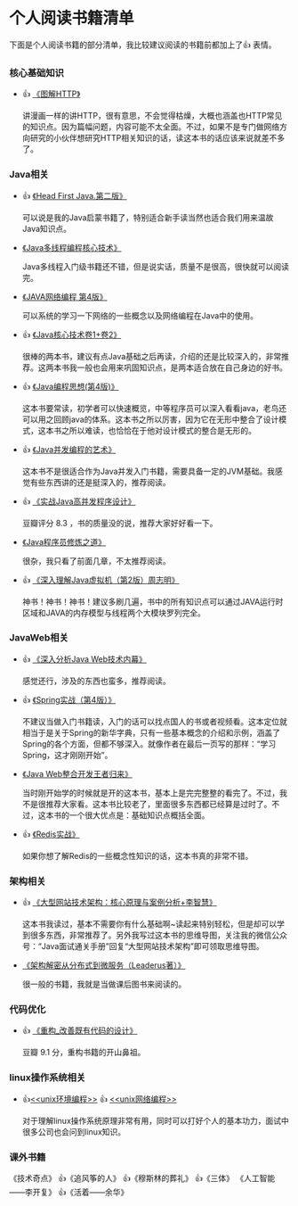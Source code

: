 # 个人阅读书籍清单

下面是个人阅读书籍的部分清单，我比较建议阅读的书籍前都加上了:thumbsup: 表情。
### 核心基础知识

- :thumbsup: [《图解HTTP》](https://book.douban.com/subject/25863515/)

  讲漫画一样的讲HTTP，很有意思，不会觉得枯燥，大概也涵盖也HTTP常见的知识点。因为篇幅问题，内容可能不太全面。不过，如果不是专门做网络方向研究的小伙伴想研究HTTP相关知识的话，读这本书的话应该来说就差不多了。

### Java相关

- :thumbsup: [《Head First Java.第二版》](https://book.douban.com/subject/2000732/)

  可以说是我的Java启蒙书籍了，特别适合新手读当然也适合我们用来温故Java知识点。
  
- [《Java多线程编程核心技术》](https://book.douban.com/subject/26555197/)

  Java多线程入门级书籍还不错，但是说实话，质量不是很高，很快就可以阅读完。

- [《JAVA网络编程 第4版》](https://book.douban.com/subject/26259017/)

  可以系统的学习一下网络的一些概念以及网络编程在Java中的使用。
 
- :thumbsup: [《Java核心技术卷1+卷2》](https://book.douban.com/subject/25762168/)
  
  很棒的两本书，建议有点Java基础之后再读，介绍的还是比较深入的，非常推荐。这两本书我一般也会用来巩固知识点，是两本适合放在自己身边的好书。

- :thumbsup: [《Java编程思想(第4版)》](https://book.douban.com/subject/2130190/)

  这本书要常读，初学者可以快速概览，中等程序员可以深入看看java，老鸟还可以用之回顾java的体系。这本书之所以厉害，因为它在无形中整合了设计模式，这本书之所以难读，也恰恰在于他对设计模式的整合是无形的。
  
- :thumbsup: [《Java并发编程的艺术》](https://book.douban.com/subject/26591326/)
  
  这本书不是很适合作为Java并发入门书籍，需要具备一定的JVM基础。我感觉有些东西讲的还是挺深入的，推荐阅读。
- :thumbsup: [《实战Java高并发程序设计》](https://book.douban.com/subject/26663605/)
  
    豆瓣评分 8.3 ，书的质量没的说，推荐大家好好看一下。

- [《Java程序员修炼之道》](https://book.douban.com/subject/24841235/)

  很杂，我只看了前面几章，不太推荐阅读。
 
- :thumbsup: [《深入理解Java虚拟机（第2版）周志明》](https://book.douban.com/subject/24722612/)

  神书！神书！神书！建议多刷几遍，书中的所有知识点可以通过JAVA运行时区域和JAVA的内存模型与线程两个大模块罗列完全。 

### JavaWeb相关

- :thumbsup: [《深入分析Java Web技术内幕》](https://book.douban.com/subject/25953851/)

  感觉还行，涉及的东西也蛮多，推荐阅读。

- :thumbsup: [《Spring实战（第4版）》](https://book.douban.com/subject/26767354/)

  不建议当做入门书籍读，入门的话可以找点国人的书或者视频看。这本定位就相当于是关于Spring的新华字典，只有一些基本概念的介绍和示例，涵盖了Spring的各个方面，但都不够深入。就像作者在最后一页写的那样：“学习Spring，这才刚刚开始”。

- [《Java Web整合开发王者归来》](https://book.douban.com/subject/4189495/)

  当时刚开始学的时候就是开的这本书，基本上是完完整整的看完了。不过，我不是很推荐大家看。这本书比较老了，里面很多东西都已经算是过时了。不过，这本书的一个很大优点是：基础知识点概括全面。

- :thumbsup: [《Redis实战》](https://book.douban.com/subject/26612779/)

   如果你想了解Redis的一些概念性知识的话，这本书真的非常不错。

### 架构相关

- :thumbsup: [《大型网站技术架构：核心原理与案例分析+李智慧》](https://book.douban.com/subject/25723064/)

  这本书我读过，基本不需要你有什么基础啊~读起来特别轻松，但是却可以学到很多东西，非常推荐了。另外我写过这本书的思维导图，关注我的微信公众号：“Java面试通关手册”回复“大型网站技术架构”即可领取思维导图。

- [《架构解密从分布式到微服务（Leaderus著）》](https://book.douban.com/subject/27081188/)
  
  很一般的书籍，我就是当做课后图书来阅读的。

### 代码优化

- :thumbsup: [《重构_改善既有代码的设计》](https://book.douban.com/subject/4262627/)

   豆瓣 9.1 分，重构书籍的开山鼻祖。
### linux操作系统相关
- :thumbsup:[<<unix环境编程>>](https://book.douban.com/subject/25900403/) :thumbsup: [<<unix网络编程>>](https://book.douban.com/subject/1500149/)

  对于理解linux操作系统原理非常有用，同时可以打好个人的基本功力，面试中很多公司也会问到linux知识。
### 课外书籍

《技术奇点》 :thumbsup:《追风筝的人》 :thumbsup:《穆斯林的葬礼》  :thumbsup:《三体》 《人工智能——李开复》
:thumbsup:《活着——余华》  





